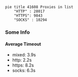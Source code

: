 
```mermaid
pie title 41608 Proxies in list
    "HTTP" : 28017
    "HTTPS": 9843
    "SOCKS" : 10294
```

### Some Info
#### Average Timeout

- mixed: 3.9s
- http: 2.2s
- https: 8.2s
- socks: 6.3s